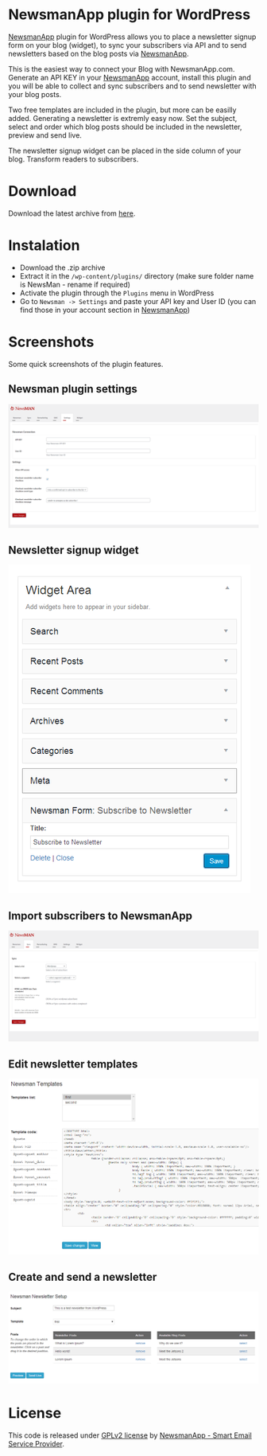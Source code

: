 # NewsmanApp plugin for WordPress
[NewsmanApp](https://www.newsmanapp.com) plugin for WordPress allows you to place a newsletter signup form on your blog (widget), to sync your subscribers via API and to send newsletters based on the blog posts via [NewsmanApp](https://www.newsmanapp.com).

This is the easiest way to connect your Blog with NewsmanApp.com. Generate an API KEY in your [NewsmanApp](https://www.newsmanapp.com) account, install this plugin and you will be able to collect and sync subscribers and to send newsletter with your blog posts. 

Two free templates are included in the plugin, but more can be easilly added. Generating a newsletter is extremly easy now. Set the subject, select and order which blog posts should be included in the newsletter, preview and send live.

The newsletter signup widget can be placed in the side column of your blog. Transform readers to subscribers.

# Download

Download the latest archive from [here](https://github.com/Newsman/WP-Plugin-NewsmanApp/archive/master.zip).

# Instalation

* Download the .zip archive
* Extract it in the `/wp-content/plugins/` directory (make sure folder name is NewsMan - rename if required)
* Activate the plugin through the `Plugins` menu in WordPress
* Go to `Newsman -> Settings` and paste your API key and User ID (you can find those in your account section in [NewsmanApp](https://www.newsmanapp.com))

# Screenshots
Some quick screenshots of the plugin features.
	
## Newsman plugin settings
![newsetter plugin settings](https://raw.githubusercontent.com/Newsman/WP-Plugin-NewsmanApp/master/assets/wp_newsman_settings.png)

## Newsletter signup widget
![newsetter signup widget](https://raw.githubusercontent.com/Newsman/WP-Plugin-NewsmanApp/master/assets/wp_newsman_widget.png)

## Import subscribers to NewsmanApp
![newsetter import subscribers](https://raw.githubusercontent.com/Newsman/WP-Plugin-NewsmanApp/master/assets/wp_newsman_import_subscribers.png)

## Edit newsletter templates
![newsetter templates](https://raw.githubusercontent.com/Newsman/WP-Plugin-NewsmanApp/master/assets/wp_newsman_templates.png)

## Create and send a newsletter
![newsetter create from blog posts](https://raw.githubusercontent.com/Newsman/WP-Plugin-NewsmanApp/master/assets/wp_newsman_newsletter.png)

# License

This code is released under [GPLv2 license](https://github.com/Newsman/WP-Plugin-NewsmanApp/blob/master/LICENSE) by [NewsmanApp - Smart Email Service Provider](https://www.newsmanapp.com).
